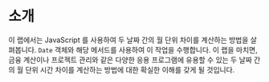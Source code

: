 # 소개

이 랩에서는 JavaScript 를 사용하여 두 날짜 간의 월 단위 차이를 계산하는 방법을 살펴봅니다. `Date` 객체와 해당 메서드를 사용하여 이 작업을 수행합니다. 이 랩을 마치면, 금융 계산이나 프로젝트 관리와 같은 다양한 응용 프로그램에 유용할 수 있는 두 날짜 간의 월 단위 시간 차이를 계산하는 방법에 대한 확실한 이해를 갖게 될 것입니다.
